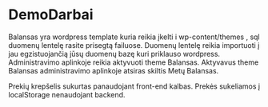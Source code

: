 # DemoDarbai
Balansas yra wordpress template kuria reikia įkelti i  wp-content/themes ,  sql duomenų lentelę rasite prisegtą failuose. Duomenų lentelę reikia importuoti į jau egzistuojančią jūsų duomenų bazę kuri priklauso wordpress. Administravimo aplinkoje reikia aktyvuoti theme Balansas. Aktyvavus theme Balansas administravimo aplinkoje atsiras skiltis Metų Balansas.

Prekių krepšelis sukurtas panaudojant front-end kalbas. Prekės sukeliamos į localStorage nenaudojant backend.
